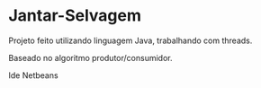 # Jantar-Selvagem

Projeto feito utilizando linguagem Java, trabalhando com threads.

Baseado no algoritmo produtor/consumidor. 

Ide Netbeans
